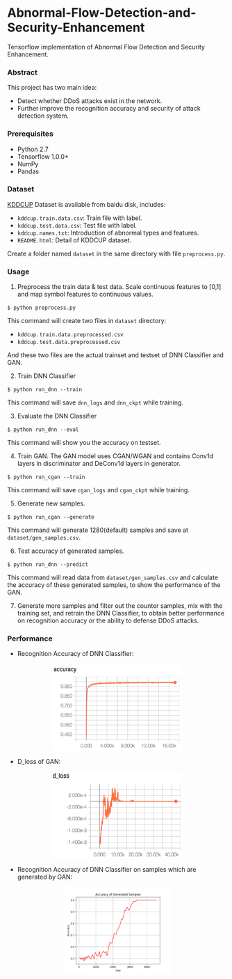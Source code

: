# Abnormal-Flow-Detection-and-Security-Enhancement

Tensorflow implementation of Abnormal Flow Detection and Security Enhancement.

### Abstract

This project has two main idea:

* Detect whether DDoS attacks exist in the network.
* Further improve the recognition accuracy and security of attack detection system.

### Prerequisites

* Python 2.7
* Tensorflow 1.0.0+
* NumPy
* Pandas

### Dataset

[KDDCUP](https://pan.baidu.com/s/1cBBBSM) Dataset is available from baidu disk, includes:

* <code>kddcup.train.data.csv</code>: Train file with label.
* <code>kddcup.test.data.csv</code>: Test file with label.
* <code>kddcup.names.txt</code>: Introduction of abnormal types and features.
* <code>README.html</code>: Detail of KDDCUP dataset.

Create a folder named <code>dataset</code> in the same directory with file <code>preprocess.py</code>.

### Usage

1. Preprocess the train data & test data. Scale continuous features to [0,1] and map symbol features to continuous values.

```
$ python preprocess.py
```

This command will create two files in <code>dataset</code> directory:

* <code>kddcup.train.data.preprocessed.csv</code>
* <code>kddcup.test.data.preprocessed.csv</code>

And these two files are the actual trainset and testset of DNN Classifier and GAN.

2. Train DNN Classifier

```
$ python run_dnn --train
```

This command will save <code>dnn\_logs</code> and <code>dnn\_ckpt</code> while training.

3. Evaluate the DNN Classifier

```
$ python run_dnn --eval
```

This command will show you the accuracy on testset.

4. Train GAN. The GAN model uses CGAN/WGAN and contains Conv1d layers in discriminator and DeConv1d layers in generator.

```
$ python run_cgan --train
```

This command will save <code>cgan\_logs</code> and <code>cgan\_ckpt</code> while training.

5. Generate new samples.

```
$ python run_cgan --generate
```

This command will generate 1280(default) samples and save at <code>dataset/gen\_samples.csv</code>.

6. Test accuracy of generated samples.

```
$ python run_dnn --predict
```

This command will read data from <code>dataset/gen\_samples.csv</code> and calculate the accuracy of these generated samples, to show the performance of the GAN.

7. Generate more samples and filter out the counter samples, mix with the training set, and retrain the DNN Classifier, to obtain better performance on recognition accuracy or the ability to defense DDoS attacks.

### Performance

* Recognition Accuracy of DNN Classifier:

<div align="center"><img src="img/dnn-accuracy.png" width="300px" height="200px"></div>

* D_loss of GAN:

<div align="center"><img src="img/cgan-d-loss.png" width="300px" height="200px"></div>

* Recognition Accuracy of DNN Classifier on samples which are generated by GAN:

<div align="center"><img src="img/cgan-accuracy-of-generated-samples.png" width="250px" height="200px"></div>
